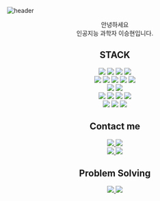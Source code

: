 ![header](https://capsule-render.vercel.app/api?type=cylinder&color=000000&height=150&section=header&text=Seunghyun030430&fontColor=ffffff&fontSize=70&animation=fadeIn&fontAlignY=55)

<div align="center">
안녕하세요<br>
인공지능 과학자 이승현입니다.
</div>

<h2 align="center"> STACK </h2>
<div align="center">
<img src="https://img.shields.io/badge/C/C++-00599C?style=for-the-badge&logo=C%2B%2B&logoColor=white"/>
<img src="https://img.shields.io/badge/C%23-239218.svg?&style=for-the-badge&logo=C%20Sharp&logoColor=white"/>
<img src="https://img.shields.io/badge/Python-3776AB?style=for-the-badge&logo=python&logoColor=white">
<img src="https://img.shields.io/badge/JAVA-007396?style=for-the-badge&logo=Java&logoColor=white">
<br>
<img src="https://img.shields.io/badge/HTML5-E34F26?style=for-the-badge&logo=HTML5&logoColor=white"/>
<img src="https://img.shields.io/badge/CSS-1572B6?style=for-the-badge&logo=CSS3&logoColor=white"/>
<img src="https://img.shields.io/badge/Javascript-F7DF1E?style=for-the-badge&logo=Javascript&logoColor=black"/>
<img src="https://img.shields.io/badge/Vue.js-4FC08D?style=for-the-badge&logo=Vue.js&logoColor=white"/>
<img src="https://img.shields.io/badge/React.js-61DAFB?style=for-the-badge&logo=React&logoColor=black"/>
<br>
<img src="https://img.shields.io/badge/Node.js-339933.svg?&style=for-the-badge&logo=Node.js&logoColor=white">
<img src="https://img.shields.io/badge/MySQL-4479A1?style=for-the-badge&logo=MySQL&logoColor=white">
<br>
<img src="https://img.shields.io/badge/Linux-FCC624?style=for-the-badge&logo=Linux&logoColor=black">
<img src="https://img.shields.io/badge/AWS-232F3E?style=for-the-badge&logo=Amazon AWS&logoColor=white">
<img src="https://img.shields.io/badge/GCP-4285F4?style=for-the-badge&logo=Google Cloud&logoColor=white">
<img src="https://img.shields.io/badge/Docker-2496ED?style=for-the-badge&logo=Docker&logoColor=white">
<br>
<img src="https://img.shields.io/badge/Git-F05032?style=for-the-badge&logo=Git&logoColor=white">
<img src="https://img.shields.io/badge/Unity-FFFFFF?style=for-the-badge&logo=Unity&logoColor=black">
<img src="https://img.shields.io/badge/Blender-F5792A?style=for-the-badge&logo=Blender&logoColor=white">
</div>

<h2 align="center"> Contact me </h2>
<div align="center">
	<a href="mailto:seunghyun030430@gmail.com">
		<img src="https://img.shields.io/badge/Gmail-D14836?style=flat-square&logo=Gmail&logoColor=white"/>
	</a>
	<a href="https://www.instagram.com/l.seung.h_/">
		<img src="https://img.shields.io/badge/Instagram-E4405F?style=flat-square&logo=Instagram&logoColor=white"/>
	</a>
	<br>
	<a href="https://velog.io/@seunghyun030430">
		<img src="https://img.shields.io/badge/Velog-20C997?style=flat-square&logo=Velog&logoColor=white"/>
	</a>
	<a href="https://blog.naver.com/nalsh430">
		<img src="https://img.shields.io/badge/Blog-03C75A?style=flat-square&logo=Naver&logoColor=white"/>
	</a>
</div>

<h2 align="center"> Problem Solving </h2>
<div align="center">
	<a href="https://solved.ac/nalsh430">
		<img src="http://mazassumnida.wtf/api/v2/generate_badge?boj=nalsh430"/>
		<img src="https://mazandi.herokuapp.com/api?handle=nalsh430&theme=warm"/>
	</a>
</div>

